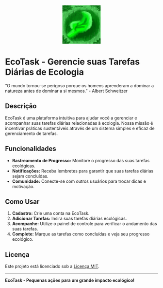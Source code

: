 
<p align="center" >
  <img src="imagens/logo_github-drawing_for_Xpudding.png" alt="EcoTask" width="25%">
</p>

# EcoTask - Gerencie suas Tarefas Diárias de Ecologia

“O mundo tornou-se perigoso porque os homens aprenderam a dominar a natureza antes de dominar a si mesmos.”  - Albert Schweitzer

## Descrição
EcoTask é uma plataforma intuitiva para ajudar você a gerenciar e acompanhar suas tarefas diárias relacionadas à ecologia. Nossa missão é incentivar práticas sustentáveis através de um sistema simples e eficaz de gerenciamento de tarefas.

## Funcionalidades
- **Rastreamento de Progresso:** Monitore o progresso das suas tarefas ecológicas.
- **Notificações:** Receba lembretes para garantir que suas tarefas diárias sejam concluídas.
- **Comunidade:** Conecte-se com outros usuários para trocar dicas e motivação.

## Como Usar
1. **Cadastro:** Crie uma conta na EcoTask.
2. **Adicionar Tarefas:** Insira suas tarefas diárias ecológicas.
3. **Acompanhe:** Utilize o painel de controle para verificar o andamento das suas tarefas.
4. **Complete:** Marque as tarefas como concluídas e veja seu progresso ecológico.

## Licença
Este projeto está licenciado sob a [Licença MIT](LICENSE).

---

**EcoTask - Pequenas ações para um grande impacto ecológico!**
